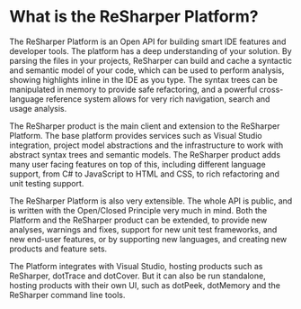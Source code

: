 # What is the ReSharper Platform?

The ReSharper Platform is an Open API for building smart IDE features and developer tools. The platform has a deep understanding of your solution. By parsing the files in your projects, ReSharper can build and cache a syntactic and semantic model of your code, which can be used to perform analysis, showing highlights inline in the IDE as you type. The syntax trees can be manipulated in memory to provide safe refactoring, and a powerful cross-language reference system allows for very rich navigation, search and usage analysis.

The ReSharper product is the main client and extension to the ReSharper Platform. The base platform provides services such as Visual Studio integration, project model abstractions and the infrastructure to work with abstract syntax trees and semantic models. The ReSharper product adds many user facing features on top of this, including different language support, from C# to JavaScript to HTML and CSS, to rich refactoring and unit testing support.

The ReSharper Platform is also very extensible. The whole API is public, and is written with the Open/Closed Principle very much in mind. Both the Platform and the ReSharper product can be extended, to provide new analyses, warnings and fixes, support for new unit test frameworks, and new end-user features, or by supporting new languages, and creating new products and feature sets.

The Platform integrates with Visual Studio, hosting products such as ReSharper, dotTrace and dotCover. But it can also be run standalone, hosting products with their own UI, such as dotPeek, dotMemory and the ReSharper command line tools.

